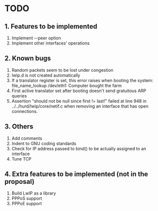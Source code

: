 # TODO

## 1. Features to be implemented

1. Implement --peer option
2. Implement other interfaces' operations

## 2. Known bugs

1. Random packets seem to be lost under congestion
2. lwip.d is not created automatically
3. If a translator register is set, this error raises when booting the system:
    file_name_lookup /dev/eth1: Computer bought the farm
4. First active translator set after booting doesn't send gratuitous ARP queries
5. Assertion "should not be null since first != last!" failed at line 948
    in ../../hurd/lwip/core/netif.c when removing an interface that has open
    connections.

## 3. Others

1. Add comments
2. Indent to GNU coding standards
3. Check for IP address passed to bind() to be actually assigned to an interface
4. Tune TCP

## 4. Extra features to be implemented (not in the proposal)

1. Build LwIP as a library
2. PPPoS support
3. PPPoE support

